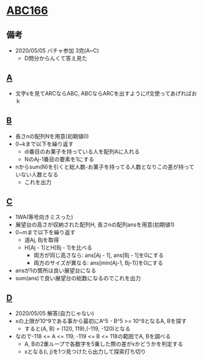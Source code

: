 # [ABC166](https://atcoder.jp/contests/abc166/tasks/abc166)

## 備考

- 2020/05/05 バチャ参加 3完(A~C)
  - D問分からんくて答え見た


## [A](https://atcoder.jp/contests/abc166/tasks/abc166_a)

- 文字sを見てARCならABC, ABCならARCを出すようにif文使ってあげればおｋ

## [B](https://atcoder.jp/contests/abc166/tasks/abc166_b)

- 長さnの配列Nを用意(初期値0)
- 0~kまで以下を繰り返す
  - di番目のお菓子を持っている人を配列Aに入れる
  - NのAj-1番目の要素を1にする
- nからsum(N)を引くと総人数-お菓子を持ってる人数となりこの差が持っていない人数となる
  - これを出力

## [C](https://atcoder.jp/contests/abc166/tasks/abc166_c)

- 1WA(等号向きミスった)
- 展望台の高さが収納された配列H, 長さnの配列ansを用意(初期値1)
- 0~mまで以下を繰り返す
  - 道Aj, Bjを取得
  - H[Aj - 1]とH[Bj - 1]を比べる
    - 両方が同じ高さなら: ans[Aj - 1], ans[Bj - 1]を0にする
    - 両方のサイズが異なる: ans[min(Aj-1, Bj-1)]を0にする
- ansが1の箇所は良い展望台になる
- sum(ans)で良い展望台の総数になるのでこれを出力

## [D](https://atcoder.jp/contests/abc166/tasks/abc166_d)

- 2020/05/05 解答(自力じゃない)
- xの上限が10^9である事から最初にA^5 - B^5 >= 10^9となるA, Bを探す
  - すると(A, B) = (120, 119),(-119, -120)となる
- なので-118 <= A <= 119, -119 <= B <= 118の範囲でA, Bを調べる
  - A, Bの2重ループで各数字を5乗した際の差がxかどうかを判定する
  - xとなる(i, j)を1つ見つけたら出力して探索打ち切り